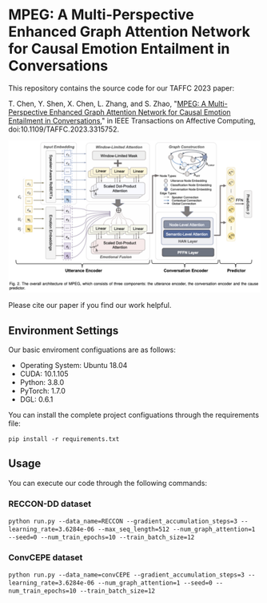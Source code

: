 # MPEG: A Multi-Perspective Enhanced Graph Attention Network for Causal Emotion Entailment in Conversations

This repository contains the source code for our TAFFC 2023 paper:

T. Chen, Y. Shen, X. Chen, L. Zhang, and S. Zhao, "[MPEG: A Multi-Perspective Enhanced Graph Attention Network for Causal Emotion Entailment in Conversations](https://ieeexplore.ieee.org/abstract/document/10252019)," in IEEE Transactions on Affective Computing, doi:10.1109/TAFFC.2023.3315752.

![The overall architecture of MPEG](./architecture.png)


Please cite our paper if you find our work helpful.

## Environment Settings

Our basic enviroment configuations are as follows:

- Operating System: Ubuntu 18.04
- CUDA: 10.1.105
- Python: 3.8.0
- PyTorch: 1.7.0
- DGL: 0.6.1


You can install the complete project configuations through the requirements file:

```
pip install -r requirements.txt
```

## Usage

You can execute our code through the following commands:

### RECCON-DD dataset

```
python run.py --data_name=RECCON --gradient_accumulation_steps=3 --learning_rate=3.6284e-06 --max_seq_length=512 --num_graph_attention=1 --seed=0 --num_train_epochs=10 --train_batch_size=12
```

### ConvCEPE dataset

```
python run.py --data_name=convCEPE --gradient_accumulation_steps=3 --learning_rate=3.6284e-06 --num_graph_attention=1 --seed=0 --num_train_epochs=10 --train_batch_size=12
```